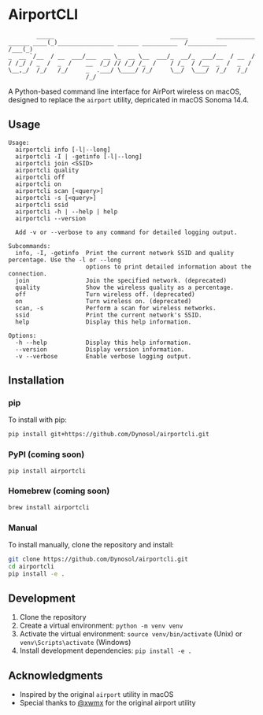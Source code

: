 # AirportCLI

```
        _____                                 _____        ___________ 
______ ____(_)________________ ______ __________  /___________  /___(_)
_  __ `/__  / __  ___/___  __ \_  __ \__  ___/_  __/_  ___/__  / __  / 
/ /_/ / _  /  _  /    __  /_/ // /_/ /_  /    / /_  / /__  _  /  _  /  
\__,_/  /_/   /_/     _  .___/ \____/ /_/     \__/  \___/  /_/   /_/   
                      /_/
```

A Python-based command line interface for AirPort wireless on macOS, designed to replace the `airport` utility, depricated in macOS Sonoma 14.4.

## Usage

```
Usage:
  airportcli info [-l|--long]
  airportcli -I | -getinfo [-l|--long]
  airportcli join <SSID>
  airportcli quality
  airportcli off
  airportcli on
  airportcli scan [<query>]
  airportcli -s [<query>]
  airportcli ssid
  airportcli -h | --help | help
  airportcli --version
  
  Add -v or --verbose to any command for detailed logging output.

Subcommands:
  info, -I, -getinfo  Print the current network SSID and quality percentage. Use the -l or --long
                      options to print detailed information about the connection.
  join                Join the specified network. (deprecated)
  quality             Show the wireless quality as a percentage.
  off                 Turn wireless off. (deprecated)
  on                  Turn wireless on. (deprecated)
  scan, -s            Perform a scan for wireless networks.
  ssid                Print the current network's SSID.
  help                Display this help information.

Options:
  -h --help           Display this help information.
  --version           Display version information.
  -v --verbose        Enable verbose logging output.
```

## Installation

### pip

To install with pip:

```bash
pip install git+https://github.com/Dynosol/airportcli.git
```

### PyPI (coming soon)

```bash
pip install airportcli
```

### Homebrew (coming soon)

```bash
brew install airportcli
```

### Manual

To install manually, clone the repository and install:

```bash
git clone https://github.com/Dynosol/airportcli.git
cd airportcli
pip install -e .
```

## Development

1. Clone the repository
2. Create a virtual environment: `python -m venv venv`
3. Activate the virtual environment: `source venv/bin/activate` (Unix) or `venv\Scripts\activate` (Windows)
4. Install development dependencies: `pip install -e .`


## Acknowledgments

- Inspired by the original `airport` utility in macOS
- Special thanks to [@xwmx](https://github.com/xwmx) for the original airport utility